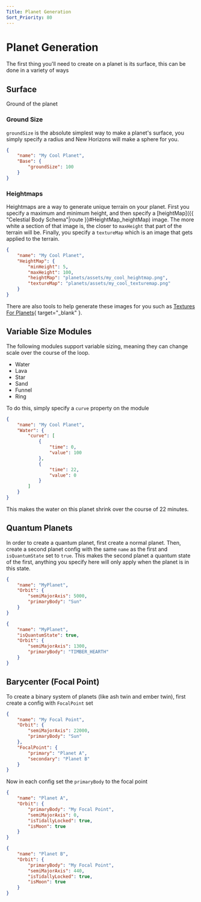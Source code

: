 ```yaml
---
Title: Planet Generation
Sort_Priority: 80
---
```


# Planet Generation

The first thing you'll need to create on a planet is its surface, this can be done in a variety of ways

## Surface

Ground of the planet

### Ground Size

`groundSize` is the absolute simplest way to make a planet's surface, you simply specify a radius and New Horizons will make a sphere for you.

```json
{
    "name": "My Cool Planet",
    "Base": {
        "groundSize": 100
    }
}
```

### Heightmaps

Heightmaps are a way to generate unique terrain on your planet. First you specify a maximum and minimum height, and then specify a [heightMap]({{ "Celestial Body Schema"|route }}#HeightMap_heightMap) image. The more white a section of that image is, the closer to `maxHeight` that part of the terrain will be. Finally, you specify a `textureMap` which is an image that gets applied to the terrain.

<!-- TODO: ADD HEIGHTMAP EXAMPLES -->

```json
{
    "name": "My Cool Planet",
    "HeightMap": {
        "minHeight": 5,
        "maxHeight": 100,
        "heightMap": "planets/assets/my_cool_heightmap.png",
        "textureMap": "planets/assets/my_cool_texturemap.png"
    }
}
```

There are also tools to help generate these images for you such as [Textures For Planets](https://www.texturesforplanets.com/){ target="_blank" }.

## Variable Size Modules

The following modules support variable sizing, meaning they can change scale over the course of the loop.

- Water
- Lava
- Star
- Sand
- Funnel
- Ring

To do this, simply specify a `curve` property on the module

```json
{
    "name": "My Cool Planet",
    "Water": {
        "curve": [
            {
                "time": 0,
                "value": 100
            },
            {
                "time": 22,
                "value": 0
            }
        ]
    }
}
```

This makes the water on this planet shrink over the course of 22 minutes.

## Quantum Planets

In order to create a quantum planet, first create a normal planet. Then, create a second planet config with the same `name` as the first and `isQuantumState` set to `true`.
This makes the second planet a quantum state of the first, anything you specify here will only apply when the planet is in this state.

```json
{
    "name": "MyPlanet",
    "Orbit": {
        "semiMajorAxis": 5000,
        "primaryBody": "Sun"
    }
}
```

```json
{
    "name": "MyPlanet",
    "isQuantumState": true,
    "Orbit": {
        "semiMajorAxis": 1300,
        "primaryBody": "TIMBER_HEARTH"
    }
}
```

## Barycenter (Focal Point)

To create a binary system of planets (like ash twin and ember twin), first create a config with `FocalPoint` set

```json
{
    "name": "My Focal Point",
    "Orbit": {
        "semiMajorAxis": 22000,
        "primaryBody": "Sun"
    },
    "FocalPoint": {
        "primary": "Planet A",
        "secondary": "Planet B"
    }
}
```

Now in each config set the `primaryBody` to the focal point

```json
{
    "name": "Planet A",
    "Orbit": {
        "primaryBody": "My Focal Point",
        "semiMajorAxis": 0,
        "isTidallyLocked": true,
        "isMoon": true
    }
}
```

```json
{
    "name": "Planet B",
    "Orbit": {
        "primaryBody": "My Focal Point",
        "semiMajorAxis": 440,
        "isTidallyLocked": true,
        "isMoon": true
    }
}
```
